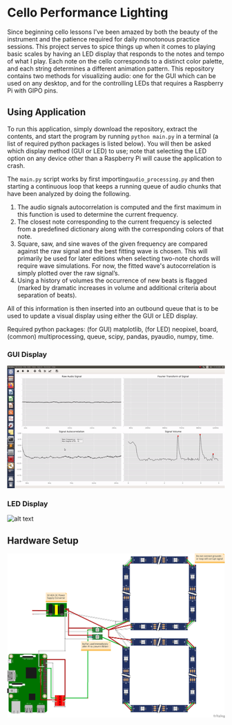 # Cello Performance Lighting
Since beginning cello lessons I've been amazed by both the beauty of the instrument and the patience required for daily monotonous practice sessions. This project serves to spice things up when it comes to playing basic scales by having an LED display that responds to the notes and tempo of what I play. Each note on the cello corresponds to a distinct color palette, and each string determines a different animation pattern. This repository contains two methods for visualizing audio: one for the GUI which can be used on any desktop, and for the controlling LEDs that requires a Raspberry Pi with GIPO pins.

## Using Application
To run this application, simply download the repository, extract the contents, and start the program by running `python main.py` in a terminal (a list of required python packages is listed below). You will then be asked which display method (GUI or LED) to use; note that selecting the LED option on any device other than a Raspberry Pi will cause the application to crash. 

The `main.py` script works by first importing`audio_processing.py` and then starting a continuous loop that keeps a running queue of audio chunks that have been analyzed by doing the following.

1. The audio signals autocorrelation is computed and the first maximum in this function is used to determine the current frequency.
2. The closest note corresponding to the current frequency is selected from a predefined dictionary along with the corresponding colors of that note.
3. Square, saw, and sine waves of the given frequency are compared against the raw signal and the best fitting wave is chosen. This will primarily be used for later editions when selecting two-note chords will require wave simulations. For now, the fitted wave's autocorrelation is simply plotted over the raw signal’s.
4. Using a history of volumes the occurrence of new beats is flagged (marked by dramatic increases in volume and additional criteria about separation of beats).

All of this information is then inserted into an outbound queue that is to be used to update a visual display using either the GUI or LED display.

Required python packages: (for GUI) matplotlib, (for LED) neopixel, board, (common) multiprocessing, queue, scipy, pandas, pyaudio, numpy, time.

### GUI Display
![alt text](https://github.com/gkropf/cello-performance-lighting/blob/master/ReadmeFiles/GUI_example.gif "")

### LED Display
![alt text](https://github.com/gkropf/cello-performance-lighting/blob/master/ReadmeFiles/LED_example.gif "")


## Hardware Setup
![alt text](ReadmeFiles/LEDSchematic.png "")
